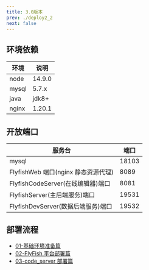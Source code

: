 ```yaml
---
title: 3.0版本
prev: ./deploy2_2
next: false
---
```


## 环境依赖

| 环境    | 说明   |
| ------- | ------ |
| node    | 14.9.0 |
| mysql | 5.7.x  |
| java | jdk8+  |
| nginx   | 1.20.1 |

## 开放端口

| 服务台                              | 端口 |
| ----------------------------------- | ---- |
| mysql | 18103 |
| FlyfishWeb 端口(nginx 静态资源代理) | 8089 |
| FlyfishCodeServer(在线编辑器)端口   | 8081 |
| FlyfishServer(主后端服务)端口       | 19531 |
| FlyfishDevServer(数据后端服务)端口   | 19532 |

## 部署流程

- [01-基础环境准备篇](https://toscode.gitee.com/CloudWise/fly-fish/blob/master/doc/01-%E5%9F%BA%E7%A1%80%E7%8E%AF%E5%A2%83%E5%87%86%E5%A4%87%E7%AF%87.md)
- [02-FlyFish 平台部署篇](https://toscode.gitee.com/CloudWise/fly-fish/blob/master/doc/03-FlyFish%E5%B9%B3%E5%8F%B0%E9%83%A8%E7%BD%B2%E7%AF%87.md)
- [03-code_server 部署篇](https://toscode.gitee.com/CloudWise/fly-fish/blob/master/doc/02-code_server%E9%83%A8%E7%BD%B2%E7%AF%87.md)

